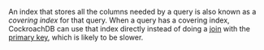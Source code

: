 An index that stores all the columns needed by a query is also known as a _covering index_ for that query.  When a query has a covering index, CockroachDB can use that index directly instead of doing a [join](joins.html) with the [primary key](primary-key.html), which is likely to be slower.
